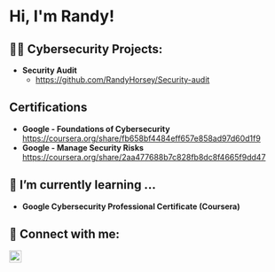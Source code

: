 <h1>Hi, I'm Randy!</h1>

<h2>👨‍💻 Cybersecurity Projects:</h2>

- <b>Security Audit</b>
  - https://github.com/RandyHorsey/Security-audit
<h2>Certifications</h2>

*  <b>Google - Foundations of Cybersecurity</b> https://coursera.org/share/fb658bf4484eff657e858ad97d60d1f9
*  <b>Google - Manage Security Risks</b> https://coursera.org/share/2aa477688b7c828fb8dc8f4665f9dd47

<h2>🌱 I’m currently learning ...</h2>

*  <b>Google Cybersecurity Professional Certificate (Coursera)<b>


<h2> 🤳 Connect with me:</h2>


[<img align="left" alt="JoshMadakor | LinkedIn" width="22px" src="https://cdn.jsdelivr.net/npm/simple-icons@v3/icons/linkedin.svg" />][linkedin]


[linkedin]: https://www.linkedin.com/in/randyhorsey/

<!--
**joshmadakor1/joshmadakor1** is a ✨ _special_ ✨ repository because its `README.md` (this file) appears on your GitHub profile.

Here are some ideas to get you started:

- 🔭 I’m currently working on ...
- 🌱 I’m currently learning ...
- 👯 I’m looking to collaborate on ...
- 🤔 I’m looking for help with ...
- 💬 Ask me about ...
- 📫 How to reach me: ...
- 😄 Pronouns: ...
- ⚡ Fun fact: ...
-->
